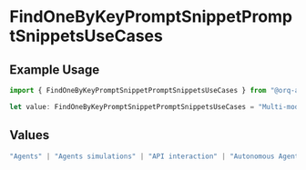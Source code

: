 # FindOneByKeyPromptSnippetPromptSnippetsUseCases

## Example Usage

```typescript
import { FindOneByKeyPromptSnippetPromptSnippetsUseCases } from "@orq-ai/node/models/operations";

let value: FindOneByKeyPromptSnippetPromptSnippetsUseCases = "Multi-modal";
```

## Values

```typescript
"Agents" | "Agents simulations" | "API interaction" | "Autonomous Agents" | "Chatbots" | "Classification" | "Code understanding" | "Code writing" | "Documents QA" | "Conversation" | "Extraction" | "Multi-modal" | "Self-checking" | "SQL" | "Summarization" | "Tagging"
```